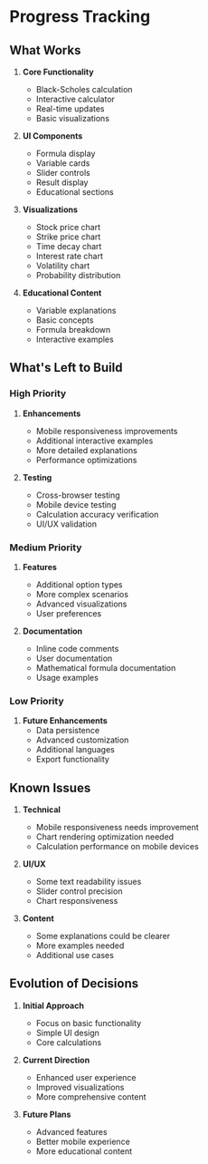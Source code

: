 # Progress Tracking

## What Works
1. **Core Functionality**
   - Black-Scholes calculation
   - Interactive calculator
   - Real-time updates
   - Basic visualizations

2. **UI Components**
   - Formula display
   - Variable cards
   - Slider controls
   - Result display
   - Educational sections

3. **Visualizations**
   - Stock price chart
   - Strike price chart
   - Time decay chart
   - Interest rate chart
   - Volatility chart
   - Probability distribution

4. **Educational Content**
   - Variable explanations
   - Basic concepts
   - Formula breakdown
   - Interactive examples

## What's Left to Build

### High Priority
1. **Enhancements**
   - Mobile responsiveness improvements
   - Additional interactive examples
   - More detailed explanations
   - Performance optimizations

2. **Testing**
   - Cross-browser testing
   - Mobile device testing
   - Calculation accuracy verification
   - UI/UX validation

### Medium Priority
1. **Features**
   - Additional option types
   - More complex scenarios
   - Advanced visualizations
   - User preferences

2. **Documentation**
   - Inline code comments
   - User documentation
   - Mathematical formula documentation
   - Usage examples

### Low Priority
1. **Future Enhancements**
   - Data persistence
   - Advanced customization
   - Additional languages
   - Export functionality

## Known Issues
1. **Technical**
   - Mobile responsiveness needs improvement
   - Chart rendering optimization needed
   - Calculation performance on mobile devices

2. **UI/UX**
   - Some text readability issues
   - Slider control precision
   - Chart responsiveness

3. **Content**
   - Some explanations could be clearer
   - More examples needed
   - Additional use cases

## Evolution of Decisions
1. **Initial Approach**
   - Focus on basic functionality
   - Simple UI design
   - Core calculations

2. **Current Direction**
   - Enhanced user experience
   - Improved visualizations
   - More comprehensive content

3. **Future Plans**
   - Advanced features
   - Better mobile experience
   - More educational content 